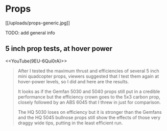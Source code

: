 # Props

[[/uploads/props-generic.jpg]]

TODO: add general info

## 5 inch prop tests, at hover power

<<YouTube(9EU-6Qui0rA)>>

> After I tested the maximum thrust and efficiencies of several 5 inch mini quadcopter props, viewers suggested that I test them again at hover-power levels, so I did and here are the results.
>
> It looks as if the Gemfan 5030 and 5040 props still put in a credible performance but the efficiency crown goes to the 5x3 carbon prop, closely followed by an ABS 6045 that I threw in just for comparison.
>
> The HQ 5030 loses on efficiency but it is stronger than the Gemfans and the HQ 5045 bullnose props still show the effects of those very draggy wide tips, putting in the least efficient run.
